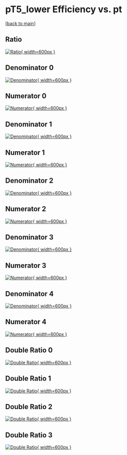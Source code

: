 # pT5_lower Efficiency vs. pt

[[back to main](./)]



## Ratio

[![Ratio](../mtv/var/pT5_lower_loweta_321_0_eff_pt.png){ width=600px }](../mtv/var/pT5_lower_loweta_321_0_eff_pt.pdf)

## Denominator 0

[![Denominator](../mtv/den/pT5_lower_loweta_321_0_eff_pt_den0.png){ width=600px }](../mtv/den/pT5_lower_loweta_321_0_eff_pt_den0.pdf)

## Numerator 0

[![Numerator](../mtv/num/pT5_lower_loweta_321_0_eff_pt_num0.png){ width=600px }](../mtv/num/pT5_lower_loweta_321_0_eff_pt_num0.pdf)

## Denominator 1

[![Denominator](../mtv/den/pT5_lower_loweta_321_0_eff_pt_den1.png){ width=600px }](../mtv/den/pT5_lower_loweta_321_0_eff_pt_den1.pdf)

## Numerator 1

[![Numerator](../mtv/num/pT5_lower_loweta_321_0_eff_pt_num1.png){ width=600px }](../mtv/num/pT5_lower_loweta_321_0_eff_pt_num1.pdf)

## Denominator 2

[![Denominator](../mtv/den/pT5_lower_loweta_321_0_eff_pt_den2.png){ width=600px }](../mtv/den/pT5_lower_loweta_321_0_eff_pt_den2.pdf)

## Numerator 2

[![Numerator](../mtv/num/pT5_lower_loweta_321_0_eff_pt_num2.png){ width=600px }](../mtv/num/pT5_lower_loweta_321_0_eff_pt_num2.pdf)

## Denominator 3

[![Denominator](../mtv/den/pT5_lower_loweta_321_0_eff_pt_den3.png){ width=600px }](../mtv/den/pT5_lower_loweta_321_0_eff_pt_den3.pdf)

## Numerator 3

[![Numerator](../mtv/num/pT5_lower_loweta_321_0_eff_pt_num3.png){ width=600px }](../mtv/num/pT5_lower_loweta_321_0_eff_pt_num3.pdf)

## Denominator 4

[![Denominator](../mtv/den/pT5_lower_loweta_321_0_eff_pt_den4.png){ width=600px }](../mtv/den/pT5_lower_loweta_321_0_eff_pt_den4.pdf)

## Numerator 4

[![Numerator](../mtv/num/pT5_lower_loweta_321_0_eff_pt_num4.png){ width=600px }](../mtv/num/pT5_lower_loweta_321_0_eff_pt_num4.pdf)

## Double Ratio 0

[![Double Ratio](../mtv/ratio/pT5_lower_loweta_321_0_eff_pt_ratio0.png){ width=600px }](../mtv/ratio/pT5_lower_loweta_321_0_eff_pt_ratio0.pdf)

## Double Ratio 1

[![Double Ratio](../mtv/ratio/pT5_lower_loweta_321_0_eff_pt_ratio1.png){ width=600px }](../mtv/ratio/pT5_lower_loweta_321_0_eff_pt_ratio1.pdf)

## Double Ratio 2

[![Double Ratio](../mtv/ratio/pT5_lower_loweta_321_0_eff_pt_ratio2.png){ width=600px }](../mtv/ratio/pT5_lower_loweta_321_0_eff_pt_ratio2.pdf)

## Double Ratio 3

[![Double Ratio](../mtv/ratio/pT5_lower_loweta_321_0_eff_pt_ratio3.png){ width=600px }](../mtv/ratio/pT5_lower_loweta_321_0_eff_pt_ratio3.pdf)

